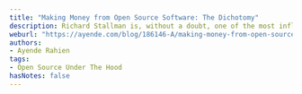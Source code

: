 ```yaml
---
title: "Making Money from Open Source Software: The Dichotomy"
description: Richard Stallman is, without a doubt, one of the most influential people on the Open Source movement. I think it is fitting in a post like this to look for a...
weburl: "https://ayende.com/blog/186146-A/making-money-from-open-source-software-the-dichotomy"
authors:
- Ayende Rahien
tags:
- Open Source Under The Hood
hasNotes: false
---
```

